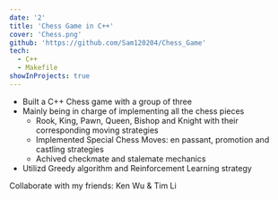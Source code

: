 ```yaml
---
date: '2'
title: 'Chess Game in C++'
cover: 'Chess.png'
github: 'https://github.com/Sam120204/Chess_Game'
tech:
  - C++
  - Makefile
showInProjects: true
---
```


- Built a C++ Chess game with a group of three
- Mainly being in charge of implementing all the chess pieces
  - Rook, King, Pawn, Queen, Bishop and Knight with their corresponding moving strategies
  - Implemented Special Chess Moves: en passant, promotion and castling strategies
  - Achived checkmate and stalemate mechanics
- Utilizd Greedy algorithm and Reinforcement Learning strategy

Collaborate with my friends: Ken Wu & Tim Li
